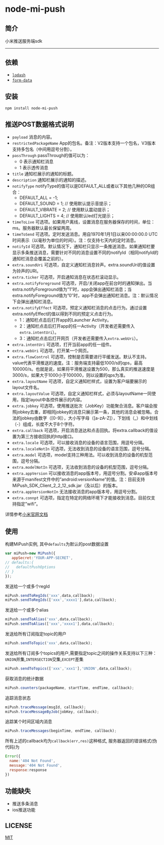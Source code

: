 # node-mi-push

## 简介
小米推送服务端sdk

----------------------------------

## 依赖
- [`lodash`](https://github.com/lodash/lodash)
- [`form-data`](https://github.com/form-data/form-data)

## 安装
```
npm install node-mi-push
```


## 推送POST数据格式说明

- `payload`	消息的内容。
- `restrictedPackageName`	App的包名。备注：V2版本支持一个包名，V3版本支持多包名（中间用逗号分割）。
- `passThrough`	passThrough的值可以为：
    + 0 表示通知栏消息
    + 1 表示透传消息
- `title`	通知栏展示的通知的标题。
- `description`	通知栏展示的通知的描述。
- `notifyType`	notifyType的值可以是DEFAULT_ALL或者以下其他几种的OR组合：
    + DEFAULT_ALL = -1;
    + DEFAULT_SOUND  = 1;  // 使用默认提示音提示；
    + DEFAULT_VIBRATE = 2;  // 使用默认震动提示；
    + DEFAULT_LIGHTS = 4;   // 使用默认led灯光提示；
- `timeToLive`	可选项。如果用户离线，设置消息在服务器保存的时间，单位：ms。服务器默认最长保留两周。
- `timeToSend`	可选项。定时发送消息。用自1970年1月1日以来00:00:00.0 UTC时间表示（以毫秒为单位的时间）。注：仅支持七天内的定时消息。
- `notifyId`	可选项。默认情况下，通知栏只显示一条推送消息。如果通知栏要显示多条推送消息，需要针对不同的消息设置不同的notifyId（相同notifyId的通知栏消息会覆盖之前的）。
- `extra.soundUri`	可选项，自定义通知栏消息铃声。extra.soundUri的值设置为铃声的URI。
- `extra.ticker`	可选项，开启通知消息在状态栏滚动显示。
- `extra.notifyForeground`	可选项，开启/关闭app在前台时的通知弹出。当extra.notifyForeground值为”1″时，app会弹出通知栏消息；当extra.notifyForeground值为”0″时，app不会弹出通知栏消息。注：默认情况下会弹出通知栏消息。
- `extra.notifyEffect`	可选项，预定义通知栏消息的点击行为。通过设置extra.notifyEffect的值以得到不同的预定义点击行为。
    + 1：通知栏点击后打开app的Launcher Activity。
    + 2：通知栏点击后打开app的任一Activity（开发者还需要传入`extra.intentUri`）。
    + 3：通知栏点击后打开网页（开发者还需要传入`extra.webUri`）。
- `extra.intentUri`	可选项，打开当前app的任一组件。
- `extra.webUri`	可选项，打开某一个网页。
- `extra.flowControl`	可选项，控制是否需要进行平缓发送。默认不支持。value代表平滑推送的速度。注：服务端支持最低1000/s的qps，最高100000/s。也就是说，如果将平滑推送设置为500，那么真实的推送速度是3000/s，如果大于1000小于100000，则以设置的qps为准。
- `extra.layoutName`	可选项，自定义通知栏样式，设置为客户端要展示的layout文件名。
- `extra.layoutValue`	可选项，自定义通知栏样式，必须与layoutName一同使用，指定layout中各控件展示的内容。
- `extra.jobkey`	可选项，使用推送批次（JobKey）功能聚合消息。客户端会按照jobkey去重，即相同jobkey的消息只展示第一条，其他的消息会被忽略。合法的jobkey由数字（[0-9]），大小写字母（[a-zA-Z]），下划线（_）和中划线（-）组成，长度不大于8个字符。
- `extra.callback`	可选项，开启消息送达和点击回执。将extra.callback的值设置为第三方接收回执的http接口。
- `extra.​locale`	可选项，可以接收消息的设备的语言范围，用逗号分隔。
- `extra.​localeNotIn`	可选项，无法收到消息的设备的语言范围，逗号分隔。
- `extra.​model`	可选项，model支持三种用法。可以收到消息的设备的机型范围，逗号分隔。
- `extra.​modelNotIn`	可选项，无法收到消息的设备的机型范围，逗号分隔。
- `extra.​appVersion`	可以接收消息的app版本号，用逗号分割。安卓app版本号来源于manifest文件中的”android:versionName”的值。注：目前支持MiPush_SDK_Client_2_2_12_sdk.jar（及以后）的版本。
- `extra.​appVersionNotIn`	无法接收消息的app版本号，用逗号分割。
- `extra.​connpt`	可选项，指定在特定的网络环境下才能接收到消息。目前仅支持指定”wifi”。

详情参考[小米官网文档](http://dev.xiaomi.com/doc/?p=533)

## 使用

构建MiPush实例, 其中`defaults`为默认的post数据设置
```js
var miPush=new MiPush({
   appSecret:'YOUR-APP-SECRET',
// defaults:{
//   defaultPushOptions
// }
});
```

发送给一个或多个regId
```js
miPush.sendToRegIds('xxx',data,callback);
miPush.sendToRegIds(['xxx','xxxx1'],data,callback);
```

发送给一个或多个alias
```js
miPush.sendToAlias('xxx',data,callback);
miPush.sendToAlias(['xxx','xxxx1'],data,callback);
```

发送给所有订阅指定topic的用户
```js
miPush.sendToTopic('xxx',data,callback);
```

发送给所有订阅多个topics的用户,需要指定topic之间的操作关系支持以下三种：`UNION`并集,`INTERSECTION`交集,`EXCEPT`差集
```js
miPush.sendToTopics(['xxx','xxx1'],'UNION',data,callback);
```

获取消息的统计数据
```js
miPush.counters(packageName, startTime, endTime, callback);
```

追踪消息状态
```js
miPush.traceMessage(msgId, callback);
miPush.traceMessageByJob(jobKey, callback);
```

追踪某个时间区域内消息
```js
miPush.traceMessages(beginTime, endTime, callback);
```

所有上述的callback均为`callback(err,res)`这种格式, 服务器返回的错误格式(伪代码)为
```js
Error({
  name:'404 Not Found',
  message:'404 Not Found',
  response:response
})
```

## 功能缺失
- 推送多条消息
- ios推送功能

## LICENSE
[MIT](https://gogoout.mit-license.org)